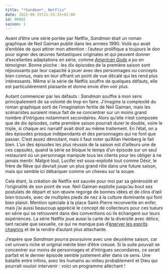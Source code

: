 ```yaml
---
title: "*Sandman*, Netflix"
date: 2022-08-15T21:33:33+02:00
id: 90802 
saison: 1
---
```


Avant d’être une série portée par Netflix, *Sandman* était un roman graphique de Neil Gaiman publié dans les années 1990. Voilà qui avait d’emblée de quoi attirer mon attention : l’auteur prolifique a toujours le don pour signer des œuvres fantastiques originales et qui peuvent donner d’excellentes adaptations en série, comme [*American Gods*](https://voiretmanger.fr/american-gods-fuller-green-starz/) a pu en témoigner. Bonne pioche : les dix épisodes de la première saison sont réjouissants par leur capacité à jouer avec des personnages ou concepts bien connus, mais en leur offrant un point de vue décalé qui les rend plus intéressants. Même si la série de Netflix souffre de quelques défauts, elle est particulièrement plaisante et donne envie d’en voir plus.

Autant commencer par les défauts : *Sandman* souffre à mon sens principalement de sa volonté de trop en faire. J’imagine la complexité du roman graphique sorti de l’imagination fertile de Neil Gaiman, mais les scénaristes auraient mieux fait de se concentrer sur un moins grand nombre d’intrigues notamment secondaires. Alors qu’elle n’est composée que de dix épisodes, cette première saison pourrait durer le double, voire le triple, si chaque arc narratif avait droit au même traitement. En l’état, on a des épisodes presque indépendants et des personnages qui ne font que passer. C’est assez déroutant, mais il faut noter qu’Allan Heinberg le fait bien. L’un des épisodes les plus réussis de la saison est d’ailleurs une de ces capsules, quand la série se bloque le temps d’un épisode sur un seul restaurant où un personnage manipule tous les clients pour les obliger à ne jamais mentir. Malgré tout, Lucifer est sous-exploité tout comme Désir, le frère de Rêve qui devrait jouer un plus grand rôle dans une future saison, mais qui semble ici débarquer comme un cheveu sur la soupe. 

Cela étant, la création de Netflix est sauvée pour moi par sa générosité et l’originalité de son point de vue. Neil Gaiman exploite jusqu’au bout ses postulats de départ et son œuvre regorge de bonnes idées et de clins d’œil bien trouvés, avec de multiples pieds de nez à la culture dominante qui font bien plaisir. Mention spéciale à la place Saint-Pierre reconvertie en enfer, mais j’ai aussi beaucoup apprécié le concept de collecteurs pour ces tueurs en série qui se retrouvent dans des conventions où ils échangent sur leurs expériences. La série Netflix joue aussi la carte de la diversité avec délice, tant raciale que sexuelle, ce qui ne manque pas d’[énerver les esprits chagrins](https://twitter.com/anarchonion/status/1558009362727272448) et de la rendre d’autant plus attachante. 

J’espère que *Sandman* pourra poursuivre avec une deuxième saison, car cet univers riche et original mérite bien d’être creusé. Si la suite pouvait se concentrer sur moins de personnages et d’intrigues secondaires, ce serait parfait et le dernier épisode semble justement aller dans ce sens. Une bataille entre infinis, avec les humains au milieu probablement et Dieu qui pourrait vouloir intervenir : voici un programme alléchant ! 
